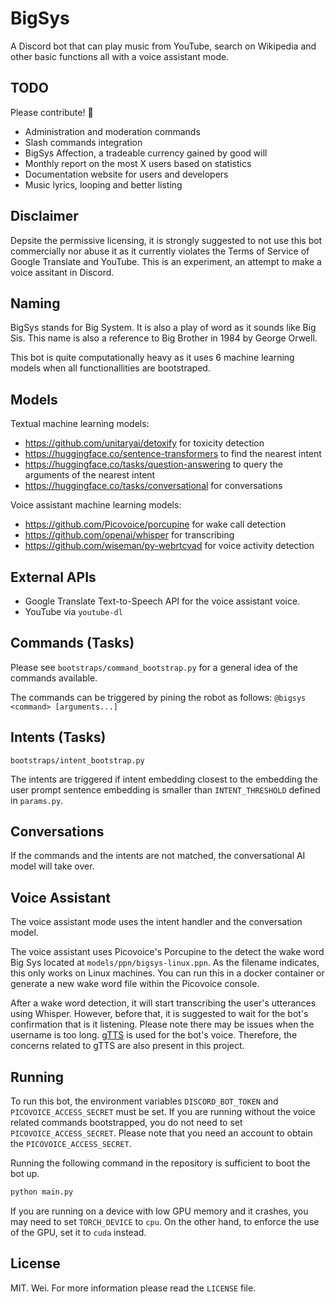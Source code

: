 # BigSys

A Discord bot that can play music from YouTube, search on Wikipedia and other basic functions all with a voice assistant mode.

## TODO

Please contribute! 🙏

- Administration and moderation commands
- Slash commands integration
- BigSys Affection, a tradeable currency gained by good will
- Monthly report on the most X users based on statistics
- Documentation website for users and developers
- Music lyrics, looping and better listing

## Disclaimer

Depsite the permissive licensing, it is strongly suggested to not use this bot commercially nor abuse it as it currently violates the Terms of Service of Google Translate and YouTube. This is an experiment, an attempt to make a voice assitant in Discord.

## Naming

BigSys stands for Big System. It is also a play of word as it sounds like Big Sis. This name is also a reference to Big Brother in 1984 by George Orwell.

This bot is quite computationally heavy as it uses 6 machine learning models when all functionallities are bootstraped.

## Models

Textual machine learning models:
- https://github.com/unitaryai/detoxify for toxicity detection
- https://huggingface.co/sentence-transformers to find the nearest intent
- https://huggingface.co/tasks/question-answering to query the arguments of the nearest intent
- https://huggingface.co/tasks/conversational for conversations

Voice assistant machine learning models:
- https://github.com/Picovoice/porcupine for wake call detection
- https://github.com/openai/whisper for transcribing
- https://github.com/wiseman/py-webrtcvad for voice activity detection

## External APIs

- Google Translate Text-to-Speech API for the voice assistant voice.
- YouTube via `youtube-dl`

## Commands (Tasks) 

Please see `bootstraps/command_bootstrap.py`
for a general idea of the commands available.

The commands can be triggered by pining the robot as follows: `@bigsys <command> [arguments...]`

## Intents (Tasks)

`bootstraps/intent_bootstrap.py`

The intents are triggered if intent embedding closest to the embedding the user prompt sentence embedding is smaller than `INTENT_THRESHOLD` defined in `params.py`.

## Conversations

If the commands and the intents are not matched, the conversational AI model will take over.

## Voice Assistant

The voice assistant mode uses the intent handler and the conversation model.

The voice assistant uses Picovoice's Porcupine to the detect the wake word Big Sys located at `models/ppn/bigsys-linux.ppn`. As the filename indicates, this only works on Linux machines. You can run this in a docker container or generate a new wake word file within the Picovoice console.

After a wake word detection, it will start transcribing the user's utterances using Whisper. However, before that, it is suggested to wait for the bot's confirmation that is it listening. Please note there may be issues when the username is too long. [gTTS](https://github.com/pndurette/gTTS) is used for the bot's voice. Therefore, the concerns related to gTTS are also present in this project.

## Running

To run this bot, the environment variables `DISCORD_BOT_TOKEN` and `PICOVOICE_ACCESS_SECRET` must be set. If you are running without the voice related commands bootstrapped, you do not need to set `PICOVOICE_ACCESS_SECRET`. Please note that you need an account to obtain the `PICOVOICE_ACCESS_SECRET`.

Running the following command in the repository is sufficient to boot the bot up.
```sh
python main.py
```

If you are running on a device with low GPU memory and it crashes, you may need to set `TORCH_DEVICE` to `cpu`. On the other hand, to enforce the use of the GPU, set it to `cuda` instead.

## License

MIT. Wei. For more information please read the `LICENSE` file.